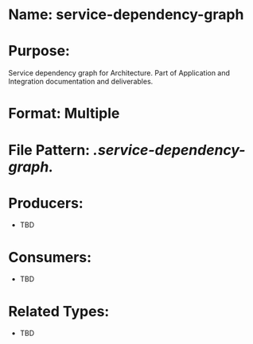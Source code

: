 # Name: service-dependency-graph

# Purpose:
Service dependency graph for Architecture. Part of Application and Integration documentation and deliverables.

# Format: Multiple

# File Pattern: *.service-dependency-graph.*

# Producers:
- TBD

# Consumers:
- TBD

# Related Types:
- TBD
